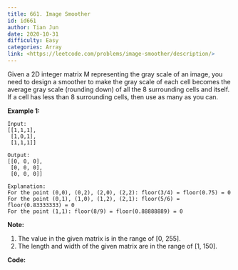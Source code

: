 ```yaml
---
title: 661. Image Smoother
id: id661
author: Tian Jun
date: 2020-10-31
difficulty: Easy
categories: Array
link: <https://leetcode.com/problems/image-smoother/description/>
---
```


Given a 2D integer matrix M representing the gray scale of an image, you need
to design a smoother to make the gray scale of each cell becomes the average
gray scale (rounding down) of all the 8 surrounding cells and itself. If a
cell has less than 8 surrounding cells, then use as many as you can.

**Example 1:**  
            
	Input:    [[1,1,1],     [1,0,1],     [1,1,1]]    
	Output:    [[0, 0, 0],     [0, 0, 0],     [0, 0, 0]]    
	Explanation:    For the point (0,0), (0,2), (2,0), (2,2): floor(3/4) = floor(0.75) = 0    For the point (0,1), (1,0), (1,2), (2,1): floor(5/6) = floor(0.83333333) = 0    For the point (1,1): floor(8/9) = floor(0.88888889) = 0    

**Note:**  

  1. The value in the given matrix is in the range of [0, 255].
  2. The length and width of the given matrix are in the range of [1, 150].


**Code:**
